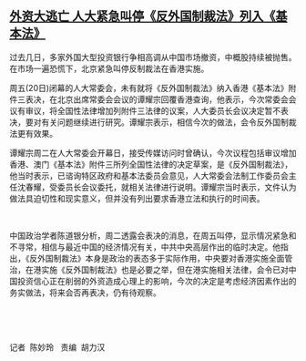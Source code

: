 <!--1629439973000-->
[外资大逃亡   人大紧急叫停《反外国制裁法》列入《基本法》](https://www.rfa.org/mandarin/yataibaodao/gangtai/ec-08202021021246.html)
------

<p>过去几日，多家外国大型投资银行争相高调从中国市场撤资，中概股持续被抛售。在市场一遍恐慌下，北京紧急叫停反制裁法在香港实施。</p><p>周五(20日)闭幕的人大常委会，未有就将《反外国制裁法》纳入香港《基本法》附件三表决，在北京出席常委会会议的谭耀宗回覆香港查询，他表示，今次常委会会议有审议，将全国性法律增加列附件三法律的议案，人大委员长会议决定暂不表决，要对有关问题继续进行研究。谭耀宗表示，相信今次的做法，会令反外国制裁法更有效果。</p><p>谭耀宗周二在人大常委会开幕日，接受传媒访问时曾确认，今次议程包括审议增加香港、澳门《基本法》附件三所列全国性法律的决定草案，是《反外国制裁法》，他当时表示，已谘询特区政府和基本法委员会意见，人大常委会法制工作委员会主任沈春耀，受委员长会议委托，就相关法律进行说明。谭耀宗当时表示，文件认为做法具迫切性和现实意义，但并没有列出要求香港立法和执行的时间表。   </p><p> </p><p>中国政治学者陈道银分析，周二透露会表决的消息，在周五叫停，显示情况紧急和不寻常，相信与最近中国的经济情况有关，中共中央高层作出的临时决定。他指出，《反外国制裁法》本身是政治的表态多于实际作用，中央要对香港实施全面管治，在港实施《反外国制裁法》也是必要之举，但在港实施相关法律，会令已对中国投资信心正在削弱的外资造成心理上的影响，今次的决定是考虑经济因素作出的务实做法，将来会否再表决，仍有待观察。</p><p> </p><p> </p><p>记者  陈妙玲   责编  胡力汉</p>
